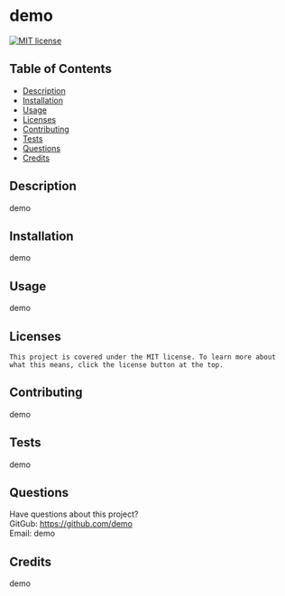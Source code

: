 # demo
  [![MIT license](https://img.shields.io/badge/License-MIT-blue.svg)](https://lbesson.mit-license.org/)
  ## Table of Contents
  * [Description](#description)
  * [Installation](#installation)
  * [Usage](#usage)
  * [Licenses](#licenses)
  * [Contributing](#contributing)
  * [Tests](#tests)
  * [Questions](#questions)
  * [Credits](#credits)
   
  ## Description
  demo

  ## Installation
  demo

  ## Usage
  demo

  ## Licenses
    This project is covered under the MIT license. To learn more about what this means, click the license button at the top.

  ## Contributing
  demo

  ## Tests
  demo

  ## Questions
  Have questions about this project?  
  GitGub: https://github.com/demo  
  Email: demo
  
  ## Credits
  demo
